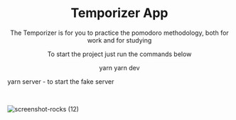 <h1 align="center">Temporizer App</h1>

<p align="center">The Temporizer is for you to practice the pomodoro methodology, both for work and for studying</p>

<p align="center">To start the project just run the commands below</p>

<p display="flex" align="center">
  yarn 
  yarn dev
  
  yarn server - to start the fake server
</p>

<br/>

![screenshot-rocks (12)](https://user-images.githubusercontent.com/68617133/169666775-c81f3781-273e-4b2f-a4ff-72d362e72d2e.png)

